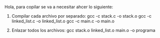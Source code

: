 Hola, para copilar se va a necesitar ahcer lo siguiente:

1. Compilar cada archivo por separado:
gcc -c stack.c -o stack.o
gcc -c linked_list.c -o linked_list.o
gcc -c main.c -o main.o

2. Enlazar todos los archivos:
gcc stack.o linked_list.o main.o -o programa
